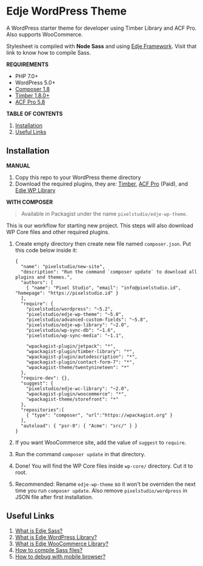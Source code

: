 # Edje WordPress Theme

A WordPress starter theme for developer using Timber Library and ACF Pro. Also supports WooCommerce.

Stylesheet is compiled with **Node Sass** and using [Edje Framework](https://github.com/hrsetyono/edje). Visit that link to know how to compile Sass.

**REQUIREMENTS**

- PHP 7.0+
- WordPress 5.0+
- [Composer 1.8](https://getcomposer.org/)
- [Timber 1.8.0+](https://wordpress.org/plugins/timber-library/)
- [ACF Pro 5.8](https://www.advancedcustomfields.com/)

**TABLE OF CONTENTS**

1. [Installation](#installation)
1. [Useful Links](#useful-links)

## Installation

**MANUAL**

1. Copy this repo to your WordPress theme directory
1. Download the required plugins, they are: [Timber](https://wordpress.org/plugins/timber-library/), [ACF Pro](https://www.advancedcustomfields.com/pro/) (Paid), and [Edje WP Library](https://github.com/hrsetyono/edje-wp-library)

**WITH COMPOSER**

> Available in Packagist under the name `pixelstudio/edje-wp-theme`.

This is our workflow for starting new project. This steps will also download WP Core files and other required plugins.

1. Create empty directory then create new file named `composer.json`. Put this code below inside it:

    ```
    {
      "name": "pixelstudio/new-site",
      "description": "Run the command `composer update` to download all plugins and themes.",
      "authors": [
        { "name": "Pixel Studio", "email": "info@pixelstudio.id", "homepage": "https://pixelstudio.id" }
      ],
      "require": {
        "pixelstudio/wordpress": "~5.2",
        "pixelstudio/edje-wp-theme": "~5.0",
        "pixelstudio/advanced-custom-fields": "~5.8",
        "pixelstudio/edje-wp-library": "~2.0",
        "pixelstudio/wp-sync-db": "~1.6",
        "pixelstudio/wp-sync-media": "~1.1",

        "wpackagist-plugin/jetpack": "*",
        "wpackagist-plugin/timber-library": "*",
        "wpackagist-plugin/autodescription": "*",
        "wpackagist-plugin/contact-form-7": "*",
        "wpackagist-theme/twentynineteen": "*"
      },
      "require-dev": {},
      "suggest": {
        "pixelstudio/edje-wc-library": "~2.0",
        "wpackagist-plugin/woocommerce": "*",
        "wpackagist-theme/storefront": "*"
      },
      "repositories":[
        { "type": "composer", "url":"https://wpackagist.org" }
      ],
      "autoload": { "psr-0": { "Acme": "src/" } }
    }
    ```

1. If you want WooCommerce site, add the value of `suggest` to `require`.

1. Run the command `composer update` in that directory.

1. Done! You will find the WP Core files inside `wp-core/` directory. Cut it to root.

1. Recommended: Rename `edje-wp-theme` so it won't be overriden the next time you run `composer update`. Also remove `pixelstudio/wordpress` in JSON file after first installation.

## Useful Links

1. [What is Edje Sass?](https://github.com/hrsetyono/edje/wiki)
1. [What is Edje WordPress Library?](https://github.com/hrsetyono/edje-wp-library)
1. [What is Edje WooCommerce Library?](https://github.com/hrsetyono/edje-wc-library)
1. [How to compile Sass files?](https://github.com/hrsetyono/edje/wiki#installation)
1. [How to debug with mobile browser?](https://github.com/hrsetyono/generator-edje/wiki/My-Workflow#debugging-in-mobile)
